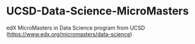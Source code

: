 # UCSD-Data-Science-MicroMasters
edX MicroMasters in Data Science program from UCSD (https://www.edx.org/micromasters/data-science)

